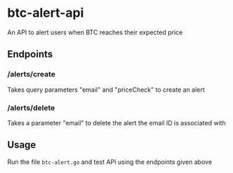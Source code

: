 # btc-alert-api
An API to alert users when BTC reaches their expected price

## Endpoints
### /alerts/create
Takes query parameters "email" and "priceCheck" to create an alert
### /alerts/delete
Takes a parameter "email" to delete the alert the email ID is associated with

## Usage
Run the file `btc-alert.go` and test API using the endpoints given above
